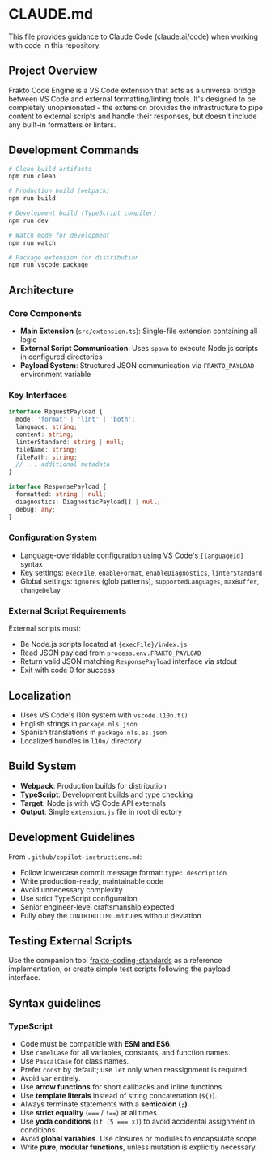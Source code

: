 # CLAUDE.md

This file provides guidance to Claude Code (claude.ai/code) when working with code in this repository.

## Project Overview

Frakto Code Engine is a VS Code extension that acts as a universal bridge between VS Code and external formatting/linting tools. It's designed to be completely unopinionated - the extension provides the infrastructure to pipe content to external scripts and handle their responses, but doesn't include any built-in formatters or linters.

## Development Commands

```bash
# Clean build artifacts
npm run clean

# Production build (webpack)
npm run build

# Development build (TypeScript compiler)
npm run dev

# Watch mode for development
npm run watch

# Package extension for distribution
npm run vscode:package
```

## Architecture

### Core Components

- **Main Extension** (`src/extension.ts`): Single-file extension containing all logic
- **External Script Communication**: Uses `spawn` to execute Node.js scripts in configured directories
- **Payload System**: Structured JSON communication via `FRAKTO_PAYLOAD` environment variable

### Key Interfaces

```typescript
interface RequestPayload {
  mode: 'format' | 'lint' | 'both';
  language: string;
  content: string;
  linterStandard: string | null;
  fileName: string;
  filePath: string;
  // ... additional metadata
}

interface ResponsePayload {
  formatted: string | null;
  diagnostics: DiagnosticPayload[] | null;
  debug: any;
}
```

### Configuration System

- Language-overridable configuration using VS Code's `[languageId]` syntax
- Key settings: `execFile`, `enableFormat`, `enableDiagnostics`, `linterStandard`
- Global settings: `ignores` (glob patterns), `supportedLanguages`, `maxBuffer`, `changeDelay`

### External Script Requirements

External scripts must:

- Be Node.js scripts located at `{execFile}/index.js`
- Read JSON payload from `process.env.FRAKTO_PAYLOAD`
- Return valid JSON matching `ResponsePayload` interface via stdout
- Exit with code 0 for success

## Localization

- Uses VS Code's l10n system with `vscode.l10n.t()`
- English strings in `package.nls.json`
- Spanish translations in `package.nls.es.json`
- Localized bundles in `l10n/` directory

## Build System

- **Webpack**: Production builds for distribution
- **TypeScript**: Development builds and type checking
- **Target**: Node.js with VS Code API externals
- **Output**: Single `extension.js` file in root directory

## Development Guidelines

From `.github/copilot-instructions.md`:

- Follow lowercase commit message format: `type: description`
- Write production-ready, maintainable code
- Avoid unnecessary complexity
- Use strict TypeScript configuration
- Senior engineer-level craftsmanship expected
- Fully obey the `CONTRIBUTING.md` rules without deviation

## Testing External Scripts

Use the companion tool [frakto-coding-standards](https://github.com/fraktodev/frakto-coding-standards) as a reference implementation, or create simple test scripts following the payload interface.

## Syntax guidelines

### TypeScript

- Code must be compatible with **ESM and ES6**.
- Use `camelCase` for all variables, constants, and function names.
- Use `PascalCase` for class names.
- Prefer `const` by default; use `let` only when reassignment is required.
- Avoid `var` entirely.
- Use **arrow functions** for short callbacks and inline functions.
- Use **template literals** instead of string concatenation (`${}`).
- Always terminate statements with a **semicolon (`;`)**.
- Use **strict equality** (`===` / `!==`) at all times.
- Use **yoda conditions** (`if (5 === x)`) to avoid accidental assignment in conditions.
- Avoid **global variables**. Use closures or modules to encapsulate scope.
- Write **pure, modular functions**, unless mutation is explicitly necessary.
